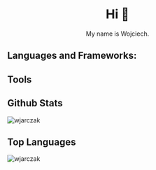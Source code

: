 <h1 align="center">Hi 👋</h1>
<p align="center">My name is Wojciech.</p>


## Languages and Frameworks:


## Tools


## Github Stats
<p><img align="center" src="https://github-readme-stats.vercel.app/api?username=wjarczak&show_icons=true&locale=en" alt="wjarczak" /></p>

## Top Languages
<p><img align="left" src="https://github-readme-stats.vercel.app/api/top-langs?username=wjarczak&show_icons=true&locale=en&layout=compact" alt="wjarczak" /></p>
